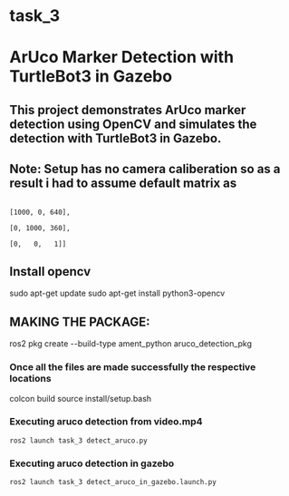 # task_3
# ArUco Marker Detection with TurtleBot3 in Gazebo
## This project demonstrates ArUco marker detection using OpenCV and simulates the detection with TurtleBot3 in Gazebo.
## Note: Setup has no camera caliberation so as a result i had to assume default matrix as 
                                                                                            [1000, 0, 640],
                                                                                            [0, 1000, 360],
                                                                                            [0,   0,   1]]

## Install opencv
  sudo apt-get update
  sudo apt-get install python3-opencv
## MAKING THE PACKAGE:
  ros2 pkg create --build-type ament_python aruco_detection_pkg
### Once all the files are made successfully the respective locations
  colcon build
  source install/setup.bash
### Executing aruco detection from video.mp4
    ros2 launch task_3 detect_aruco.py
### Executing aruco detection in gazebo
    ros2 launch task_3 detect_aruco_in_gazebo.launch.py
  

  
  
